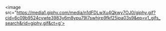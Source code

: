 <image src="https://media1.giphy.com/media/n1dFDLwXu4Qkwy7OJ0/giphy.gif?cid=6c09b9524cywte3983y6m8ypu79l7swhjrp9fkf25ipa03s9&ep=v1_gifs_search&rid=giphy.gif&ct=g'>
